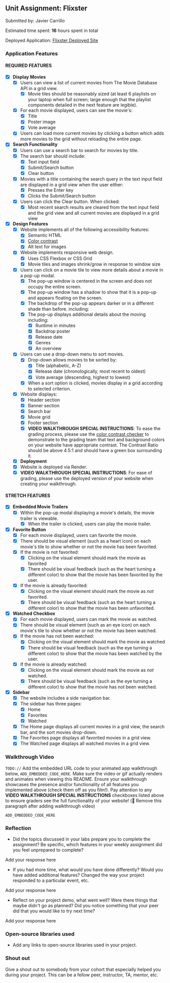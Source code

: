 ## Unit Assignment: Flixster

Submitted by: Javier Carrillo

Estimated time spent: **16** hours spent in total

Deployed Application: [Flixster Deployed Site](https://flixster-meej.onrender.com)

### Application Features

#### REQUIRED FEATURES

-   [x] **Display Movies**
    -   [x] Users can view a list of current movies from The Movie Database API in a grid view.
        -   [x] Movie tiles should be reasonably sized (at least 6 playlists on your laptop when full screen; large enough that the playlist components detailed in the next feature are legible).
    -   [x] For each movie displayed, users can see the movie's:
        -   [x] Title
        -   [x] Poster image
        -   [x] Vote average
    -   [x] Users can load more current movies by clicking a button which adds more movies to the grid without reloading the entire page.
-   [x] **Search Functionality**
    -   [x] Users can use a search bar to search for movies by title.
    -   [x] The search bar should include:
        -   [x] Text input field
        -   [x] Submit/Search button
        -   [x] Clear button
    -   [x] Movies with a title containing the search query in the text input field are displayed in a grid view when the user either:
        -   [x] Presses the Enter key
        -   [x] Clicks the Submit/Search button
    -   [x] Users can click the Clear button. When clicked:
        -   [x] Most recent search results are cleared from the text input field and the grid view and all current movies are displayed in a grid view
-   [x] **Design Features**
    -   [x] Website implements all of the following accessibility features:
        -   [x] Semantic HTML
        -   [x] [Color contrast](https://webaim.org/resources/contrastchecker/)
        -   [x] Alt text for images
    -   [x] Website implements responsive web design.
        -   [x] Uses CSS Flexbox or CSS Grid
        -   [x] Movie tiles and images shrink/grow in response to window size
    -   [x] Users can click on a movie tile to view more details about a movie in a pop-up modal.
        -   [x] The pop-up window is centered in the screen and does not occupy the entire screen.
        -   [x] The pop-up window has a shadow to show that it is a pop-up and appears floating on the screen.
        -   [x] The backdrop of the pop-up appears darker or in a different shade than before. including:
        -   [x] The pop-up displays additional details about the moving including:
            -   [x] Runtime in minutes
            -   [x] Backdrop poster
            -   [x] Release date
            -   [x] Genres
            -   [x] An overview
    -   [x] Users can use a drop-down menu to sort movies.
        -   [x] Drop-down allows movies to be sorted by:
            -   [x] Title (alphabetic, A-Z)
            -   [x] Release date (chronologically, most recent to oldest)
            -   [x] Vote average (descending, highest to lowest)
        -   [x] When a sort option is clicked, movies display in a grid according to selected criterion.
    -   [x] Website displays:
        -   [x] Header section
        -   [x] Banner section
        -   [x] Search bar
        -   [x] Movie grid
        -   [x] Footer section
        -   [x] **VIDEO WALKTHROUGH SPECIAL INSTRUCTIONS**: To ease the grading process, please use the [color contrast checker](https://webaim.org/resources/contrastchecker/) to demonstrate to the grading team that text and background colors on your website have appropriate contrast. The Contrast Ratio should be above 4.5:1 and should have a green box surrounding it.
    -   [x] **Deployment**
    -   [x] Website is deployed via Render.
    -   [x] **VIDEO WALKTHROUGH SPECIAL INSTRUCTIONS**: For ease of grading, please use the deployed version of your website when creating your walkthrough.

#### STRETCH FEATURES

-   [x] **Embedded Movie Trailers**
    -   [x] Within the pop-up modal displaying a movie's details, the movie trailer is viewable.
        -   [x] When the trailer is clicked, users can play the movie trailer.
-   [x] **Favorite Button**
    -   [x] For each movie displayed, users can favorite the movie.
    -   [x] There should be visual element (such as a heart icon) on each movie's tile to show whether or not the movie has been favorited.
    -   [x] If the movie is not favorited:
        -   [x] Clicking on the visual element should mark the movie as favorited
        -   [x] There should be visual feedback (such as the heart turning a different color) to show that the movie has been favorited by the user.
    -   [x] If the movie is already favorited:
        -   [x] Clicking on the visual element should mark the movie as _not_ favorited.
        -   [x] There should be visual feedback (such as the heart turning a different color) to show that the movie has been unfavorited.
-   [x] **Watched Checkbox**
    -   [x] For each movie displayed, users can mark the movie as watched.
    -   [x] There should be visual element (such as an eye icon) on each movie's tile to show whether or not the movie has been watched.
    -   [x] If the movie has not been watched:
        -   [x] Clicking on the visual element should mark the movie as watched
        -   [x] There should be visual feedback (such as the eye turning a different color) to show that the movie has been watched by the user.
    -   [x] If the movie is already watched:
        -   [x] Clicking on the visual element should mark the movie as _not_ watched.
        -   [x] There should be visual feedback (such as the eye turning a different color) to show that the movie has not been watched.
-   [x] **Sidebar**
    -   [x] The website includes a side navigation bar.
    -   [x] The sidebar has three pages:
        -   [x] Home
        -   [x] Favorites
        -   [x] Watched
    -   [x] The Home page displays all current movies in a grid view, the search bar, and the sort movies drop-down.
    -   [x] The Favorites page displays all favorited movies in a grid view.
    -   [x] The Watched page displays all watched movies in a grid view.

### Walkthrough Video

`TODO://` Add the embedded URL code to your animated app walkthrough below, `ADD_EMBEDDED_CODE_HERE`. Make sure the video or gif actually renders and animates when viewing this README. Ensure your walkthrough showcases the presence and/or functionality of all features you implemented above (check them off as you film!). Pay attention to any **VIDEO WALKTHROUGH SPECIAL INSTRUCTIONS** checkboxes listed above to ensure graders see the full functionality of your website! (🚫 Remove this paragraph after adding walkthrough video)

`ADD_EMBEDDED_CODE_HERE`

### Reflection

-   Did the topics discussed in your labs prepare you to complete the assignment? Be specific, which features in your weekly assignment did you feel unprepared to complete?

Add your response here

-   If you had more time, what would you have done differently? Would you have added additional features? Changed the way your project responded to a particular event, etc.

Add your response here

-   Reflect on your project demo, what went well? Were there things that maybe didn't go as planned? Did you notice something that your peer did that you would like to try next time?

Add your response here

### Open-source libraries used

-   Add any links to open-source libraries used in your project.

### Shout out

Give a shout out to somebody from your cohort that especially helped you during your project. This can be a fellow peer, instructor, TA, mentor, etc.
